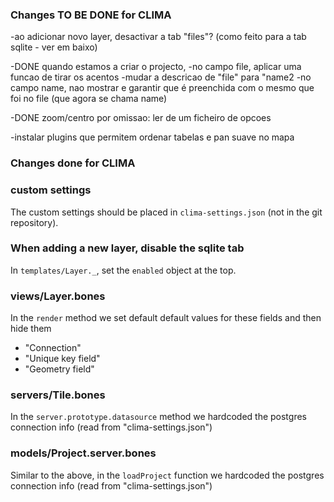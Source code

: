 ### Changes TO BE DONE for CLIMA

-ao adicionar novo layer, desactivar a tab "files"? (como feito para a tab sqlite - ver em baixo)

-DONE quando estamos a criar o projecto, 
  -no campo file, aplicar uma funcao de tirar os acentos 
  -mudar a descricao de "file" para "name2
  -no campo name, nao mostrar e garantir que é preenchida com o mesmo que foi no file (que agora se chama name)

-DONE zoom/centro por omissao: ler de um ficheiro de opcoes

-instalar plugins que permitem ordenar tabelas e pan suave no mapa


### Changes done for CLIMA

### custom settings

The custom settings should be placed in `clima-settings.json` (not in the git repository).

### When adding a new layer, disable the sqlite tab

In `templates/Layer._`, set the `enabled` object at the top.

### views/Layer.bones

In the `render` method we set default default values for these fields and then hide them
  - "Connection"
  - "Unique key field"
  - "Geometry field"

### servers/Tile.bones

In the `server.prototype.datasource` method we hardcoded the postgres connection info (read from "clima-settings.json")

### models/Project.server.bones

Similar to the above, in the `loadProject` function we hardcoded the postgres connection info (read from "clima-settings.json")


